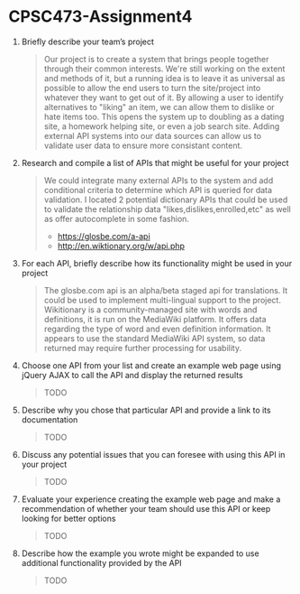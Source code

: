# CPSC473-Assignment4

1. Briefly describe your team’s project

   > Our project is to create a system that brings people together through their common interests. We're still working on the extent and methods of it, but a running idea is to leave it as universal as possible to allow the end users to turn the site/project into whatever they want to get out of it. By allowing a user to identify alternatives to "liking" an item, we can allow them to dislike or hate items too. This opens the system up to doubling as a dating site, a homework helping site, or even a job search site. Adding external API systems into our data sources can allow us to validate user data to ensure more consistant content.

2. Research and compile a list of APIs that might be useful for your project 

   > We could integrate many external APIs to the system and add conditional criteria to determine which API is queried for data validation. I located 2 potential dictionary APIs that could be used to validate the relationship data "likes,dislikes,enrolled,etc" as well as offer autocomplete in some fashion.
   > * https://glosbe.com/a-api
   > * http://en.wiktionary.org/w/api.php

3. For each API, briefly describe how its functionality might be used in your project

   > The glosbe.com api is an alpha/beta staged api for translations. It could be used to implement multi-lingual support to the project.
   > Wikitionary is a community-managed site with words and definitions, it is run on the MediaWiki platform. It offers data regarding the type of word and even definition information. It appears to use the standard MediaWiki API system, so data returned may require further processing for usability.

4. Choose one API from your list and create an example web page using jQuery AJAX to call the API and display the returned results

   > TODO

5. Describe why you chose that particular API and provide a link to its documentation

   > TODO

6. Discuss any potential issues that you can foresee with using this API in your project 

   > TODO

7. Evaluate your experience creating the example web page and make a recommendation of whether your team should use this API or keep looking for better options 

   > TODO

8. Describe how the example you wrote might be expanded to use additional functionality provided by the API

   > TODO
